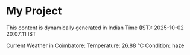 # My Project

This content is dynamically generated in Indian Time (IST): 2025-10-02 20:07:11 IST


Current Weather in Coimbatore:
Temperature: 26.88 °C
Condition: haze

